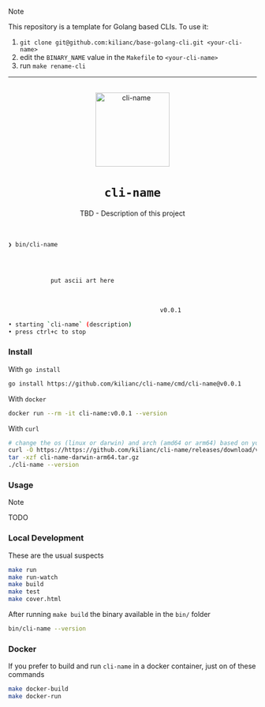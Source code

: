 <!-- markdownlint-disable MD041 MD033 -->
> [!NOTE]
> This repository is a template for Golang based CLIs. To use it:
>
> 1. `git clone git@github.com:kilianc/base-golang-cli.git <your-cli-name>`
> 1. edit the `BINARY_NAME` value in the `Makefile` to `<your-cli-name>`
> 1. run `make rename-cli`

---

<p align="center">
  <br>
  <img src="https://github.com/kilianc/base-golang-cli/assets/385716/a04a114e-6f17-4160-a768-43291f3639de" alt="cli-name" width="150">
</p>

<p>
  <h1 align="center"><code>cli-name</code></h1>
</p>

<p align="center">
  TBD - Description of this project
  <br><br><br>
</p>

```sh
❯ bin/cli-name

                                          
                                          
                                          
            put ascii art here            
                                          
                                          
                                          
                                           v0.0.1

• starting `cli-name` (description)
• press ctrl+c to stop
````

### Install

With `go install`

```sh
go install https://github.com/kilianc/cli-name/cmd/cli-name@v0.0.1
```

With `docker`

```sh
docker run --rm -it cli-name:v0.0.1 --version
```

With `curl`

```sh
# change the os (linux or darwin) and arch (amd64 or arm64) based on your machine
curl -O https://https://github.com/kilianc/cli-name/releases/download/v0.0.1/cli-name-darwin-arm64.tar.gz
tar -xzf cli-name-darwin-arm64.tar.gz
./cli-name --version
```

### Usage

> [!NOTE]
> TODO

### Local Development

These are the usual suspects

```sh
make run
make run-watch
make build
make test
make cover.html
```

After running `make build` the binary available in the `bin/` folder

```sh
bin/cli-name --version
```

### Docker

If you prefer to build and run `cli-name` in a docker container, just on of these commands

````sh
make docker-build
make docker-run
````
